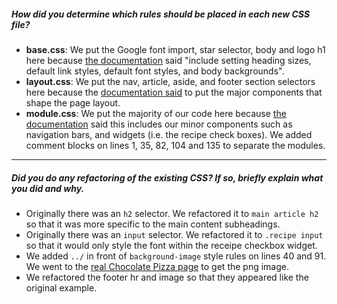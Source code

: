 ##### How did you determine which rules should be placed in each new CSS file?

- **base.css**: We put the Google font import, star selector, body and logo h1 here because [the documentation](https://smacss.com/book/type-base "the documentation") said &quot;include setting heading sizes, default link styles, default font styles, and body backgrounds&quot;.
- **layout.css**: We put the nav, article, aside, and footer section selectors here because the [documentation said](https://smacss.com/book/type-layout "documentation said") to put the major components that shape the page layout.
- **module.css**: We put the majority of our code here because [the documentation](https://smacss.com/book/type-module "the documentation") said this includes our minor components such as navigation bars, and widgets (i.e. the recipe check boxes). We added comment blocks on lines 1, 35, 82, 104 and 135 to separate the modules.

---

##### Did you do any refactoring of the existing CSS? If so, briefly explain what you did and why.

- Originally there was an `h2` selector. We refactored it to `main article h2` so that it was more specific to the main content subheadings.
- Originally there was an `input` selector. We refactored it to `.recipe input` so that it would only style the font within the receipe checkbox widget.
- We added `../` in front of `background-image` style rules on lines 40 and 91. We went to the [real Chocolate Pizza page](http://185.56.84.20/chocolate-pizza/ "real Chocolate Pizza page") to get the png image. 
- We refactored the footer hr and image so that they appeared like the original example.
